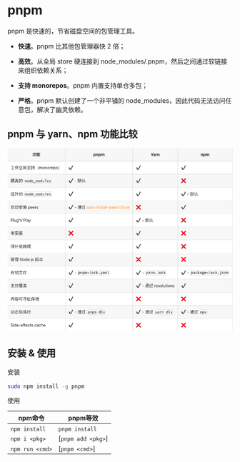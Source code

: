 <!--
 * @Descripttion: 
 * @version: 
 * @Author: qiuxchao
 * @Date: 2022-08-03 11:33:54
 * @LastEditors: qiuxchao
 * @LastEditTime: 2022-08-03 13:33:00
-->
# pnpm

pnpm 是快速的，节省磁盘空间的包管理工具。

- **快速**。pnpm 比其他包管理器快 2 倍；

- **高效**。从全局 store 硬连接到 node_modules/.pnpm，然后之间通过软链接来组织依赖关系；

- **支持 monorepos**。pnpm 内置支持单仓多包；

- **严格**。pnpm 默认创建了一个非平铺的 node_modules，因此代码无法访问任意包，解决了幽灵依赖。

## pnpm 与 yarn、npm 功能比较

![pnpm 与 yarn、npm 功能比较](./images/pnpm_yarn_npm_notdiff.png)

## 安装 & 使用

安装

```sh
sudo npm install -g pnpm
```

使用

| npm命令 | pnpm等效 |
| ------ | ------- |
|  `npm install` | `pnpm install`  |
|  `npm i <pkg>` | [`pnpm add <pkg>`]  |
|  `npm run <cmd>`  |   [`pnpm <cmd>`]  |
